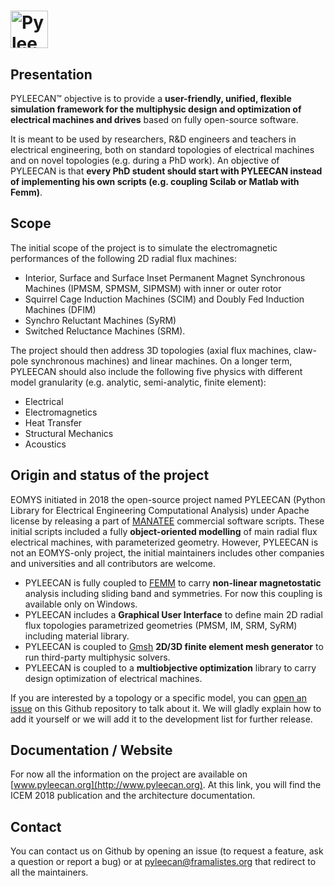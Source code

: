 # <img alt="Pyleecan" src="https://www.pyleecan.org/_static/favicon.png" height="60">
## Presentation
PYLEECAN™ objective is to provide a **user-friendly, unified, flexible simulation framework for the multiphysic design and optimization of electrical machines and drives** based on fully open-source software.

It is meant to be used by researchers, R&D engineers and teachers in electrical engineering, both on standard topologies of electrical machines and on novel topologies (e.g. during a PhD work). 
An objective of PYLEECAN is that **every PhD student should start with PYLEECAN instead of implementing his own scripts (e.g. coupling Scilab or Matlab with Femm)**.

## Scope
The initial scope of the project is to simulate the electromagnetic performances of the following 2D radial flux machines:
* Interior, Surface and Surface Inset Permanent Magnet Synchronous Machines (IPMSM, SPMSM, SIPMSM) with inner or outer rotor
* Squirrel Cage Induction Machines (SCIM) and Doubly Fed Induction Machines (DFIM)
* Synchro Reluctant Machines (SyRM)
* Switched Reluctance Machines (SRM).

The project should then address 3D topologies (axial flux machines, claw-pole synchronous machines) and linear machines.
On a longer term, PYLEECAN should also include the following five physics with different model granularity (e.g. analytic, semi-analytic, finite element):
* Electrical
* Electromagnetics
* Heat Transfer
* Structural Mechanics
* Acoustics

## Origin and status of the project
EOMYS initiated in 2018 the open-source project named PYLEECAN (Python Library for Electrical Engineering Computational Analysis) under Apache license by releasing a part of [MANATEE](https://eomys.com/produits/manatee/article/logiciel-manatee?lang=en) commercial software scripts. These initial scripts included a fully **object-oriented modelling** of main radial flux electrical machines, with parameterized geometry. However, PYLEECAN is not an EOMYS-only project, the initial maintainers includes other companies and universities and all contributors are welcome.

* PYLEECAN is fully coupled to [FEMM](http://www.femm.info) to carry **non-linear magnetostatic** analysis including sliding band and symmetries. For now this coupling is available only on Windows.
* PYLEECAN includes a **Graphical User Interface** to define main 2D radial flux topologies parametrized geometries (PMSM, IM, SRM, SyRM) including material library.
* PYLEECAN is coupled to [Gmsh](http://gmsh.info/) **2D/3D finite element mesh generator** to run third-party multiphysic solvers. 
* PYLEECAN is coupled to a **multiobjective optimization** library to carry design optimization of electrical machines.

If you are interested by a topology or a specific model, you can [open an issue](https://github.com/Eomys/pyleecan/issues) on this Github repository to talk about it. We will gladly explain how to add it yourself or we will add it to the development list for further release.

## Documentation / Website
For now all the information on the project are available on [www.pyleecan.org](http://www.pyleecan.org). At this link, you will find the ICEM 2018 publication and the architecture documentation.

## Contact
You can contact us on Github by opening an issue (to request a feature, ask a question or report a bug) or at pyleecan@framalistes.org that redirect to all the maintainers.
